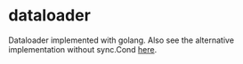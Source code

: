 # dataloader

Dataloader implemented with golang. Also see the alternative implementation without sync.Cond [here](https://github.com/alextanhongpin/dataloader2).
